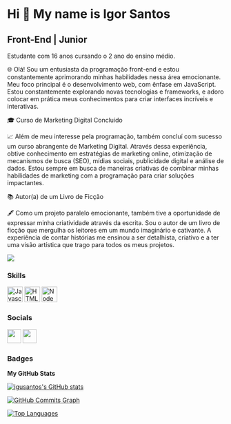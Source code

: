 Hi 👋 My name is Igor Santos
==========================

Front-End | Junior
-----------------------------
Estudante com 16 anos cursando o 2 ano do ensino médio. 

🌐 Olá! Sou um entusiasta da programação front-end e estou constantemente aprimorando minhas habilidades nessa área emocionante. Meu foco principal é o desenvolvimento web, com ênfase em JavaScript. Estou constantemente explorando novas tecnologias e frameworks, e adoro colocar em prática meus conhecimentos para criar interfaces incríveis e interativas.

🎓 Curso de Marketing Digital Concluído

📈 Além de meu interesse pela programação, também concluí com sucesso um curso abrangente de Marketing Digital. Através dessa experiência, obtive conhecimento em estratégias de marketing online, otimização de mecanismos de busca (SEO), mídias sociais, publicidade digital e análise de dados. Estou sempre em busca de maneiras criativas de combinar minhas habilidades de marketing com a programação para criar soluções impactantes.

📚 Autor(a) de um Livro de Ficção

🖋️ Como um projeto paralelo emocionante, também tive a oportunidade de expressar minha criatividade através da escrita. Sou o autor de um livro de ficção que mergulha os leitores em um mundo imaginário e cativante. A experiência de contar histórias me ensinou a ser detalhista, criativo e a ter uma visão artística que trago para todos os meus projetos.

<a href="https://www.github.com/IguSantos" target="_blank" rel="noreferrer"><img
src="https://img.shields.io/github/followers/igusantos?logo=github&style=for-the-badge&color=3382ed&labelColor=171717" /></a>

### Skills

<p align="left">
<a href="https://developer.mozilla.org/en-US/docs/Web/JavaScript" target="_blank" rel="noreferrer"><img src="https://raw.githubusercontent.com/danielcranney/readme-generator/main/public/icons/skills/javascript-colored.svg" width="36" height="36" alt="Javascript" /></a>
<a href="https://developer.mozilla.org/en-US/docs/Glossary/HTML5" target="_blank" rel="noreferrer"><img src="https://raw.githubusercontent.com/danielcranney/readme-generator/main/public/icons/skills/html5-colored.svg" width="36" height="36" alt="HTML5" /></a>
<a href="https://nodejs.org/en/" target="_blank" rel="noreferrer"><img src="https://raw.githubusercontent.com/danielcranney/readme-generator/main/public/icons/skills/nodejs-colored.svg" width="36" height="36" alt="NodeJS" /></a>
  
</p>

### Socials
</a> <a href="https://www.github.com/IguSantos" target="_blank" rel="noreferrer"><img src="https://raw.githubusercontent.com/danielcranney/readme-generator/main/public/icons/socials/github-dark.svg" width="32" height="32" /></a> 
</a> <a href="https://www.instagram.com/iigor.santoss_/" target="_blank" rel="noreferrer"> <img src="https://raw.githubusercontent.com/danielcranney/readme-generator/main/public/icons/socials/instagram.svg" width="32" height="32" /> </a> 

### Badges

<b>My GitHub Stats</b>

<a href="http://www.github.com/igusantos"><img src="https://github-readme-stats-peguimasid.vercel.app/api?username=igusantos&show_icons=true&hide=&count_private=true&title_color=3382ed&text_color=ffffff&icon_color=3382ed&bg_color=171717&hide_border=true&show_icons=true" alt="igusantos's GitHub stats" /></a>


<a href="http://www.github.com/igusantos"><img src="https://github-readme-activity-graph.cyclic.app/graph?username=igusantos&bg_color=171717&color=ffffff&line=3382ed&point=ffffff&area_color=171717&area=true&hide_border=true&custom_title=GitHub%20Commits%20Graph" alt="GitHub Commits Graph" /></a>

<a href="https://github.com/IguSantos" align="left"><img src="https://github-readme-stats-peguimasid.vercel.app/api/top-langs/?username=IguSantos&layout=compact&title_color=3382ed&hide=css,objective-c,html&text_color=ffffff&icon_color=3382ed&bg_color=171717&hide_border=true&locale=en&custom_title=Top%20%Languages" alt="Top Languages" /></a>
